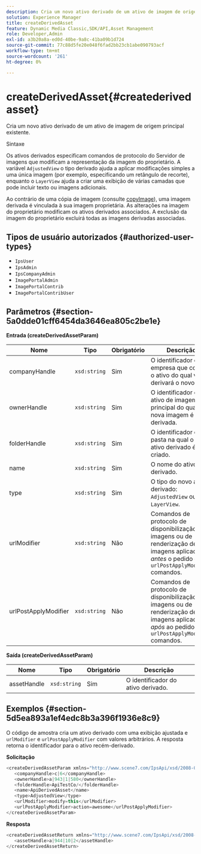 ```yaml
---
description: Cria um novo ativo derivado de um ativo de imagem de origem principal existente.
solution: Experience Manager
title: createDerivedAsset
feature: Dynamic Media Classic,SDK/API,Asset Management
role: Developer,Admin
exl-id: a3b20a8a-ed0d-40be-9a8c-41ba09b1d724
source-git-commit: 77c88d5fe20e048f6fad2bb23cb1abe090793acf
workflow-type: tm+mt
source-wordcount: '261'
ht-degree: 0%

---
```


# createDerivedAsset{#createderivedasset}

Cria um novo ativo derivado de um ativo de imagem de origem principal existente.

Sintaxe

<!--<a id="section_FE43FF204ED644C2AC901AF45982E942"></a>-->

Os ativos derivados especificam comandos de protocolo do Servidor de imagens que modificam a representação da imagem do proprietário. A variável `AdjustedView` o tipo derivado ajuda a aplicar modificações simples a uma única imagem (por exemplo, especificando um retângulo de recorte), enquanto o `LayerView` ajuda a criar uma exibição de várias camadas que pode incluir texto ou imagens adicionais.

Ao contrário de uma cópia de imagem (consulte [copyImage](../../../operations/c-operations-intro/c-methods/r-copy-image.md#reference-0785131e690b4ad08be69172023f35d0)), uma imagem derivada é vinculada à sua imagem proprietária. As alterações na imagem do proprietário modificam os ativos derivados associados. A exclusão da imagem do proprietário excluirá todas as imagens derivadas associadas.

## Tipos de usuário autorizados {#authorized-user-types}

* `IpsUser`
* `IpsAdmin`
* `IpsCompanyAdmin`
* `ImagePortalAdmin`
* `ImagePortalContrib`
* `ImagePortalContribUser`

## Parâmetros {#section-5a0dde01cff6454da3646ea805c2be1e}

**Entrada (createDerivedAssetParam)**

| Nome | Tipo | Obrigatório | Descrição |
|---|---|---|---|
| companyHandle | `xsd:string` | Sim | O identificador da empresa que contém o ativo do qual você derivará o novo ativo. |
| ownerHandle | `xsd:string` | Sim | O identificador do ativo de imagem principal do qual a nova imagem é derivada. |
| folderHandle | `xsd:string` | Sim | O identificador da pasta na qual o novo ativo derivado é criado. |
| name | `xsd:string` | Sim | O nome do ativo derivado. |
| type | `xsd:string` | Sim | O tipo do novo ativo derivado: `AdjustedView` ou `LayerView`. |
| urlModifier | `xsd:string` | Não | Comandos de protocolo de disponibilização de imagens ou de renderização de imagens aplicados *antes* o pedido ou `urlPostApplyModifier` comandos. |
| urlPostApplyModifier | `xsd:string` | Não | Comandos de protocolo de disponibilização de imagens ou de renderização de imagens aplicados *após* ao pedido ou `urlPostApplyModifier` comandos. |

**Saída (createDerivedAssetParam)**

| Nome | Tipo | Obrigatório | Descrição |
|---|---|---|---|
| assetHandle | `xsd:string` | Sim | O identificador do ativo derivado. |

## Exemplos {#section-5d5ea893a1ef4edc8b3a396f1936e8c9}

O código de amostra cria um ativo derivado com uma exibição ajustada e `urlModifier` e `urlPostApplyModifier` com valores arbitrários. A resposta retorna o identificador para o ativo recém-derivado.

**Solicitação**

```java
<createDerivedAssetParam xmlns="http://www.scene7.com/IpsApi/xsd/2008-01-15">
   <companyHandle>c|6</companyHandle>
   <ownerHandle>a|943|1|580</ownerHandle>
   <folderHandle>ApiTestCo/</folderHandle>
   <name>ApiDerivedAsset</name>
   <type>AdjustedView</type>
   <urlModifier>modify=this</urlModifier>
   <urlPostApplyModifier>action=awesome</urlPostApplyModifier>
</createDerivedAssetParam>
```

**Resposta**

```java
<createDerivedAssetReturn xmlns="http://www.scene7.com/IpsApi/xsd/2008-01-15">
   <assetHandle>a|944|10|2</assetHandle>
</createDerivedAssetReturn>
```
